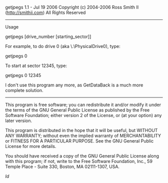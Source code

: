 getjpegs 1.1 - Jul 19 2006
Copyright (c) 2004-2006 Ross Smith II (http://smithii.com) All Rights Reserved

------------------------------------------------------------------------------

Usage

getjpegs [drive_number [starting_sector]]

For example, to do drive 0 (aka \\.\PhysicalDrive0), type:

getjpegs 0

To start at sector 12345, type:

getjpegs 0 12345

I don't use this program any more, as GetDataBack is a much more complete solution.

------------------------------------------------------------------------------

This program is free software; you can redistribute it and/or
modify it under the terms of the GNU General Public License
as published by the Free Software Foundation; either version 2
of the License, or (at your option) any later version.

This program is distributed in the hope that it will be useful,
but WITHOUT ANY WARRANTY; without even the implied warranty of
MERCHANTABILITY or FITNESS FOR A PARTICULAR PURPOSE.  See the
GNU General Public License for more details.

You should have received a copy of the GNU General Public License
along with this program; if not, write to the Free Software
Foundation, Inc., 59 Temple Place - Suite 330, Boston, MA  02111-1307, USA.

$Id$
